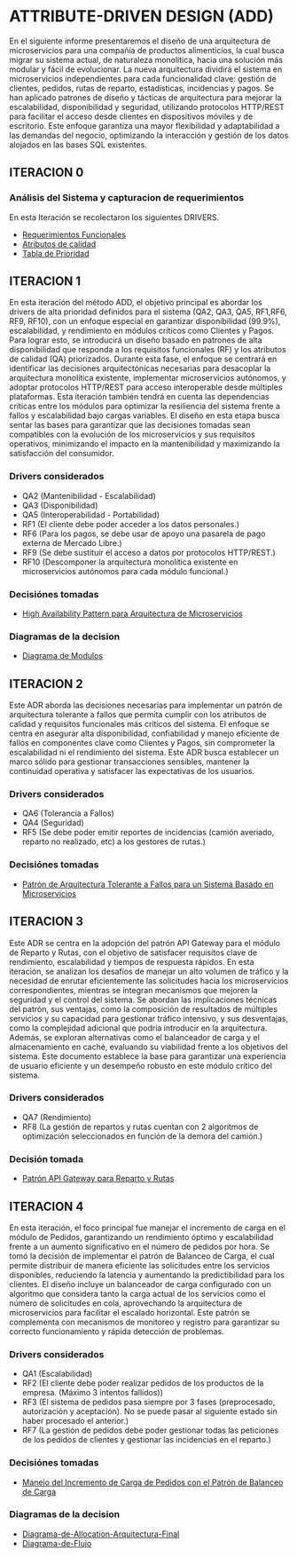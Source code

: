 # ATTRIBUTE-DRIVEN DESIGN (ADD)
En el siguiente informe presentaremos el diseño de una arquitectura de microservicios para una compañía de productos alimenticios, la cual busca migrar su sistema actual, de naturaleza monolítica, hacia una solución más modular y fácil de evolucionar. La nueva arquitectura dividirá el sistema en microservicios independientes para cada funcionalidad clave: gestión de clientes, pedidos, rutas de reparto, estadísticas, incidencias y pagos.
Se han aplicado patrones de diseño y tácticas de arquitectura para mejorar la escalabilidad, disponibilidad y seguridad, utilizando protocolos HTTP/REST para facilitar el acceso desde clientes en dispositivos móviles y de escritorio. Este enfoque garantiza una mayor flexibilidad y adaptabilidad a las demandas del negocio, optimizando la interacción y gestión de los datos alojados en las bases SQL existentes.

## ITERACION 0 

### Análisis del Sistema y capturacion de requerimientos
En esta Iteración se recolectaron los siguientes DRIVERS.
- [Requerimientos Funcionales](https://github.com/Adanzin/TPE_DISE-O/blob/399a12c6a0e978c3e7603cb3d7a5c2a3e227cb8d/docs/requerimientos/guie-functional-rqmts.md)
- [Atributos de calidad](https://github.com/Adanzin/TPE_DISE-O/blob/399a12c6a0e978c3e7603cb3d7a5c2a3e227cb8d/docs/requerimientos/Atributos%20de%20calidad.md)
- [Tabla de Prioridad](https://github.com/Adanzin/TPE_DISE-O/blob/399a12c6a0e978c3e7603cb3d7a5c2a3e227cb8d/docs/requerimientos/TablaDePrioridad.md)

## ITERACION 1
En esta iteración del método ADD, el objetivo principal es abordar los drivers de alta prioridad definidos para el sistema (QA2, QA3, QA5, RF1,RF6, RF9, RF10), con un enfoque especial en garantizar disponibilidad (99.9%), escalabilidad, y rendimiento en módulos críticos como Clientes y Pagos. Para lograr esto, se introducirá un diseño basado en patrones de alta disponibilidad que responda a los requisitos funcionales (RF) y los atributos de calidad (QA) priorizados.
Durante esta fase, el enfoque se centrará en identificar las decisiones arquitectónicas necesarias para desacoplar la arquitectura monolítica existente, implementar microservicios autónomos, y adoptar protocolos HTTP/REST para acceso interoperable desde múltiples plataformas. Esta iteración también tendrá en cuenta las dependencias críticas entre los módulos para optimizar la resiliencia del sistema frente a fallos y escalabilidad bajo cargas variables.
El diseño en esta etapa busca sentar las bases para garantizar que las decisiones tomadas sean compatibles con la evolución de los microservicios y sus requisitos operativos, minimizando el impacto en la mantenibilidad y maximizando la satisfacción del consumidor.

### Drivers considerados
- QA2 (Mantenibilidad - Escalabilidad)
- QA3 (Disponibilidad)
- QA5 (Interoperabilidad - Portabilidad)
- RF1 (El cliente debe poder acceder a los datos personales.)
- RF6 (Para los pagos, se debe usar de apoyo una pasarela de pago externa de Mercado Libre.)
- RF9 (Se debe sustituir el acceso a datos por protocolos HTTP/REST.)
- RF10 (Descomponer la arquitectura monolítica existente en microservicios autónomos para cada módulo funcional.)

### Decisiónes tomadas
- [High Availability Pattern para Arquitectura de Microservicios](https://github.com/Adanzin/TPE_DISE-O/blob/399a12c6a0e978c3e7603cb3d7a5c2a3e227cb8d/docs/decisions/0001-High-Availability-Pattern-para-Arquitectura-de-Microservicios.md)

### Diagramas de la decision
- [Diagrama de Modulos](https://github.com/Adanzin/TPE_DISE-O/blob/399a12c6a0e978c3e7603cb3d7a5c2a3e227cb8d/docs/decisions/0001-High-Availability-Pattern-para-Arquitectura-de-Microservicios.md)

## ITERACION 2
Este ADR aborda las decisiones necesarias para implementar un patrón de arquitectura tolerante a fallos que permita cumplir con los atributos de calidad y requisitos funcionales más críticos del sistema. El enfoque se centra en asegurar alta disponibilidad, confiabilidad y manejo eficiente de fallos en componentes clave como Clientes y Pagos, sin comprometer la escalabilidad ni el rendimiento del sistema.
Este ADR busca establecer un marco sólido para gestionar transacciones sensibles, mantener la continuidad operativa y satisfacer las expectativas de los usuarios.

### Drivers considerados
- QA6 (Tolerancia a Fallos)
- QA4 (Seguridad) 
- RF5 (Se debe poder emitir reportes de incidencias (camión averiado, reparto no realizado, etc) a los gestores de rutas.)

### Decisiónes tomadas
- [Patrón de Arquitectura Tolerante a Fallos para un Sistema Basado en Microservicios](https://github.com/Adanzin/TPE_DISE-O/blob/545773748f595be49f708dece5a9e1dba5d790d1/docs/decisions/0002-Patr%C3%B3n-de-Arquitectura-Tolerante-a-Fallos-para-un-Sistema-Basado-en-Microservicios.md)

## ITERACION 3
Este ADR se centra en la adopción del patrón API Gateway para el módulo de Reparto y Rutas, con el objetivo de satisfacer requisitos clave de rendimiento, escalabilidad y tiempos de respuesta rápidos. En esta iteración, se analizan los desafíos de manejar un alto volumen de tráfico y la necesidad de enrutar eficientemente las solicitudes hacia los microservicios correspondientes, mientras se integran mecanismos que mejoren la seguridad y el control del sistema.
Se abordan las implicaciones técnicas del patrón, sus ventajas, como la composición de resultados de múltiples servicios y su capacidad para gestionar tráfico intensivo, y sus desventajas, como la complejidad adicional que podría introducir en la arquitectura. Además, se exploran alternativas como el balanceador de carga y el almacenamiento en caché, evaluando su viabilidad frente a los objetivos del sistema. Este documento establece la base para garantizar una experiencia de usuario eficiente y un desempeño robusto en este módulo crítico del sistema.

### Drivers considerados
- QA7 (Rendimiento)
- RF8 (La gestión de repartos y rutas cuentan con 2 algoritmos de optimización seleccionados en función de la demora del camión.)

### Decisión tomada
- [Patrón API Gateway para Reparto y Rutas](https://github.com/Adanzin/TPE_DISE-O/blob/545773748f595be49f708dece5a9e1dba5d790d1/docs/decisions/0003-Patr%C3%B3n-API-Gateway-para-Reparto-y-Rutas.md)

## ITERACION 4
En esta iteración, el foco principal fue manejar el incremento de carga en el módulo de Pedidos, garantizando un rendimiento óptimo y escalabilidad frente a un aumento significativo en el número de pedidos por hora. Se tomó la decisión de implementar el patrón de Balanceo de Carga, el cual permite distribuir de manera eficiente las solicitudes entre los servicios disponibles, reduciendo la latencia y aumentando la predictibilidad para los clientes.
El diseño incluye un balanceador de carga configurado con un algoritmo que considera tanto la carga actual de los servicios como el número de solicitudes en cola, aprovechando la arquitectura de microservicios para facilitar el escalado horizontal. Este patrón se complementa con mecanismos de monitoreo y registro para garantizar su correcto funcionamiento y rápida detección de problemas.

### Drivers considerados
- QA1 (Escalabilidad)
- RF2 (El cliente debe poder realizar pedidos de los productos de la empresa. (Máximo 3 intentos fallidos))
- RF3 (El sistema de pedidos pasa siempre por 3 fases (preprocesado, autorización y aceptación). No se puede pasar al siguiente estado sin haber procesado el anterior.)
- RF7 (La gestión de pedidos debe poder gestionar todas las peticiones de los pedidos de clientes y gestionar las incidencias en el reparto.)

### Decisiónes tomadas
- [Manejo del Incremento de Carga de Pedidos con el Patrón de Balanceo de Carga](https://github.com/Adanzin/TPE_DISE-O/blob/827739b298f04260732ad4bb1d2b100a871cf75d/docs/decisions/0004-Patr%C3%B3n-de-Balanceo-de-Carga-Registro-de-Decisi%C3%B3n-de-Arquitectura.md)

### Diagramas de la decision
- [Diagrama-de-Allocation-Arquitectura-Final](https://github.com/Adanzin/TPE_DISE-O/blob/827739b298f04260732ad4bb1d2b100a871cf75d/docs/imagenes/0004-Diagrama-de-Allocation-Final.png)
- [Diagrama-de-Flujo](https://github.com/Adanzin/TPE_DISE-O/blob/827739b298f04260732ad4bb1d2b100a871cf75d/docs/imagenes/0004-Diagrama-de-Flujo.jpeg)